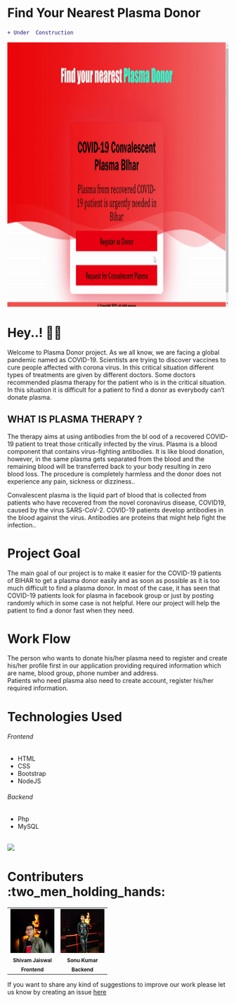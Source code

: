 # Find Your Nearest Plasma Donor

```diff 
+ Under  Construction 
``` 
<img src="Donor1.gif" height="600" width="auto">
<!----![alt text](B1.jpg)---->
<h1>Hey..! 🧑‍⚕️ </h1>
<p>Welcome to Plasma Donor project. As we all know, we are facing a global pandemic named as COVID-19. Scientists are trying to discover vaccines to cure people affected with corona virus. In this critical situation different types of treatments are given by different doctors. Some doctors recommended plasma therapy for the patient who is in the critical situation. In this situation it is difficult for a patient to find a donor as everybody can’t donate plasma.</p>



<h2>WHAT IS PLASMA THERAPY ?</h2>
		<p>The therapy aims at using antibodies from the bl ood of a recovered COVID-19 patient to treat those critically infected by the virus. Plasma is a blood component that contains virus-fighting antibodies. It is like blood donation, however, in the same plasma gets separated from the blood and the remaining blood will be transferred back to your body resulting in zero blood loss. The procedure is completely harmless and the donor does not experience any pain, sickness or dizziness..</p>
		<p>Convalescent plasma is the liquid part of blood that is collected from patients who have recovered from the novel coronavirus disease, COVID19, caused by the virus SARS-CoV-2. COVID-19 patients develop antibodies in the blood against the virus. Antibodies are proteins that might help fight the infection..</p>



<h1>Project Goal</h1>

<p>The main goal of our project is to make it easier for the COVID-19 patients of BIHAR to get a plasma donor easily and as soon as possible as it is too much difficult to find a plasma donor. In most of the case, it has seen that COVID-19 patients look for plasma in facebook group or just by posting randomly which in some case is not helpful. Here our project will help the patient to find a donor fast when they need.</p>

<h1>Work Flow</h1>

<p>The person who wants to donate his/her plasma need to register and create his/her profile first in our application providing required information which are name, blood group, phone number and address.<br>
Patients who need plasma also need to create account, register his/her required information.</p>

<h1>Technologies Used</h1>
<h6>Frontend</h6>

- HTML
- CSS
- Bootstrap
- NodeJS

<h6>Backend</h6>

- Php
- MySQL
<br>
<img src="donor.gif" height="600" width="auto">

<h1>Contributers :two_men_holding_hands:</h1> 

<table>
  <tr>
   <td align="center"><a href="https://shivam648.github.io/Shivam_Portfolio/"><img src="svg/shivam.jpg" width="100px;" alt=""/><br/><sub><b>Shivam Jaiswal</b></sub></a><br/><sub><b>Frontend</b></sub></td>
    <td align="center"><a href="https://github.com/sonu957668"><img src="svg/1609855353367.jpg" width="100px;" alt=""/><br/><sub><b>Sonu Kumar</b></sub></a><br/><sub><b>Backend</b></sub></td>
  </tr>
  </table>
  
  If you want to share any kind of suggestions to improve our work please let us know by creating an issue [here](https://github.com/Shivam648/Plasma_Donor/issues)

